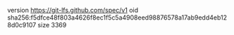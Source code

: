 version https://git-lfs.github.com/spec/v1
oid sha256:f5dfce48f803a4626f8ec1f5c5a4908eed98876578a17ab9edd4eb128d0c9107
size 3369
